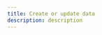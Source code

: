 ```yaml
---
title: Create or update data
description: description
---
```


<inline-fragment platform="ios" src="~/lib/graphqlapi/fragments/ios/mutate-data.md"></inline-fragment>
<inline-fragment platform="android" src="~/lib/graphqlapi/fragments/android/mutate-data.md"></inline-fragment>
<inline-fragment platform="js" src="~/lib/graphqlapi/fragments/js/mutate-data.md"></inline-fragment>
